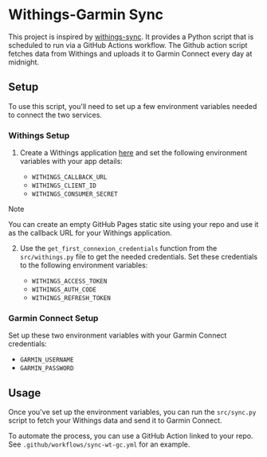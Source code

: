 # Withings-Garmin Sync

This project is inspired by [withings-sync](https://github.com/jaroslawhartman/withings-sync). It provides a Python script that is scheduled to run via a GitHub Actions workflow. The Github action script fetches data from Withings and uploads it to Garmin Connect every day at midnight.

## Setup

To use this script, you'll need to set up a few environment variables needed to connect the two services.

### Withings Setup

1. Create a Withings application [here](https://account.withings.com/partner/add_oauth2) and set the following environment variables with your app details:

    - `WITHINGS_CALLBACK_URL`
    - `WITHINGS_CLIENT_ID`
    - `WITHINGS_CONSUMER_SECRET`

> [!NOTE]
> You can create an empty GitHub Pages static site using your repo and use it as the callback URL for your Withings application.

2. Use the `get_first_connexion_credentials` function from the `src/withings.py` file to get the needed credentials. Set these credentials to the following environment variables:

    - `WITHINGS_ACCESS_TOKEN`
    - `WITHINGS_AUTH_CODE`
    - `WITHINGS_REFRESH_TOKEN`

### Garmin Connect Setup

Set up these two environment variables with your Garmin Connect credentials:

- `GARMIN_USERNAME`
- `GARMIN_PASSWORD`

## Usage

Once you've set up the environment variables, you can run the `src/sync.py` script to fetch your Withings data and send it to Garmin Connect. 

To automate the process, you can use a GitHub Action linked to your repo. See `.github/workflows/sync-wt-gc.yml` for an example.